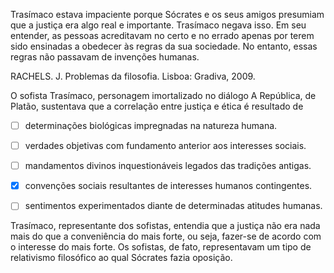 

Trasímaco estava impaciente porque Sócrates e os seus amigos presumiam que a justiça era algo real e importante. Trasímaco negava isso. Em seu entender, as pessoas acreditavam no certo e no errado apenas por terem sido ensinadas a obedecer às regras da sua sociedade. No entanto, essas regras não passavam de invenções humanas.

RACHELS. J. Problemas da filosofia. Lisboa: Gradiva, 2009.

O sofista Trasímaco, personagem imortalizado no diálogo A República, de Platão, sustentava que a correlação entre justiça e ética é resultado de



- [ ] determinações biológicas impregnadas na natureza humana.
- [ ] verdades objetivas com fundamento anterior aos interesses sociais.
- [ ] mandamentos divinos inquestionáveis legados das tradições antigas.
- [x] convenções sociais resultantes de interesses humanos contingentes.
- [ ] sentimentos experimentados diante de determinadas atitudes humanas.


Trasímaco, representante dos sofistas, entendia que a justiça não era nada mais do que a conveniência do mais forte, ou seja, fazer-se de acordo com o interesse do mais forte. Os sofistas, de fato, representavam um tipo de relativismo filosófico ao qual Sócrates fazia oposição.

        